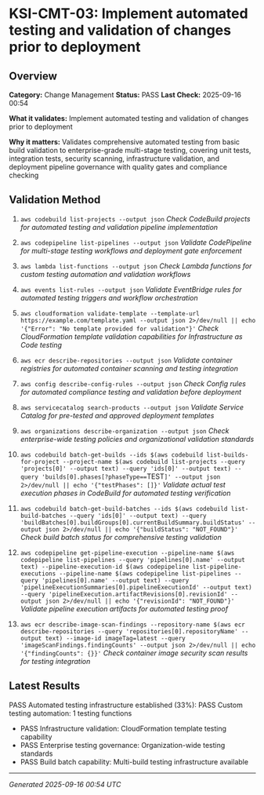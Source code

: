 # KSI-CMT-03: Implement automated testing and validation of changes prior to deployment

## Overview

**Category:** Change Management
**Status:** PASS
**Last Check:** 2025-09-16 00:54

**What it validates:** Implement automated testing and validation of changes prior to deployment

**Why it matters:** Validates comprehensive automated testing from basic build validation to enterprise-grade multi-stage testing, covering unit tests, integration tests, security scanning, infrastructure validation, and deployment pipeline governance with quality gates and compliance checking

## Validation Method

1. `aws codebuild list-projects --output json`
   *Check CodeBuild projects for automated testing and validation pipeline implementation*

2. `aws codepipeline list-pipelines --output json`
   *Validate CodePipeline for multi-stage testing workflows and deployment gate enforcement*

3. `aws lambda list-functions --output json`
   *Check Lambda functions for custom testing automation and validation workflows*

4. `aws events list-rules --output json`
   *Validate EventBridge rules for automated testing triggers and workflow orchestration*

5. `aws cloudformation validate-template --template-url https://example.com/template.yaml --output json 2>/dev/null || echo '{"Error": "No template provided for validation"}'`
   *Check CloudFormation template validation capabilities for Infrastructure as Code testing*

6. `aws ecr describe-repositories --output json`
   *Validate container registries for automated container scanning and testing integration*

7. `aws config describe-config-rules --output json`
   *Check Config rules for automated compliance testing and validation before deployment*

8. `aws servicecatalog search-products --output json`
   *Validate Service Catalog for pre-tested and approved deployment templates*

9. `aws organizations describe-organization --output json`
   *Check enterprise-wide testing policies and organizational validation standards*

10. `aws codebuild batch-get-builds --ids $(aws codebuild list-builds-for-project --project-name $(aws codebuild list-projects --query 'projects[0]' --output text) --query 'ids[0]' --output text) --query 'builds[0].phases[?phaseType==`TEST`]' --output json 2>/dev/null || echo '{"testPhases": []}'`
   *Validate actual test execution phases in CodeBuild for automated testing verification*

11. `aws codebuild batch-get-build-batches --ids $(aws codebuild list-build-batches --query 'ids[0]' --output text) --query 'buildBatches[0].buildGroups[0].currentBuildSummary.buildStatus' --output json 2>/dev/null || echo '{"buildStatus": "NOT_FOUND"}'`
   *Check build batch status for comprehensive testing validation*

12. `aws codepipeline get-pipeline-execution --pipeline-name $(aws codepipeline list-pipelines --query 'pipelines[0].name' --output text) --pipeline-execution-id $(aws codepipeline list-pipeline-executions --pipeline-name $(aws codepipeline list-pipelines --query 'pipelines[0].name' --output text) --query 'pipelineExecutionSummaries[0].pipelineExecutionId' --output text) --query 'pipelineExecution.artifactRevisions[0].revisionId' --output json 2>/dev/null || echo '{"revisionId": "NOT_FOUND"}'`
   *Validate pipeline execution artifacts for automated testing proof*

13. `aws ecr describe-image-scan-findings --repository-name $(aws ecr describe-repositories --query 'repositories[0].repositoryName' --output text) --image-id imageTag=latest --query 'imageScanFindings.findingCounts' --output json 2>/dev/null || echo '{"findingCounts": {}}'`
   *Check container image security scan results for testing integration*

## Latest Results

PASS Automated testing infrastructure established (33%): PASS Custom testing automation: 1 testing functions
- PASS Infrastructure validation: CloudFormation template testing capability
- PASS Enterprise testing governance: Organization-wide testing standards
- PASS Build batch capability: Multi-build testing infrastructure available

---
*Generated 2025-09-16 00:54 UTC*